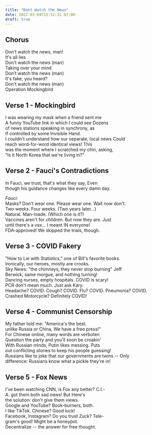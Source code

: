 ```yaml
---
title: "Dont Watch the News"
date: 2022-03-04T15:52:31-07:00
draft: true
---
```


## Chorus

Don't watch the news, man!  
It's all lies   
Don't watch the news (man)  
Taking over your mind   
Don't watch the news (man)  
It's fake, you heard?   
Don't watch the news (man)  
Operation Mockingbird   

## Verse 1 - Mockingbird 

I was wearing my mask when a friend sent me   
A funny YouTube link in which I could see Dozens  
of news stations speaking in synchrony, as   
If controlled by some Invisible Hand.  
I couldn't understand how our separate, local news Could  
reach word-for-word identical views! This  
was the moment where I scratched my chin, asking,  
"Is it North Korea that we're living in?"   

## Verse 2 - Fauci's Contradictions

In Fauci, we trust, that's what they say, Even  
though his guidance changes like every damn day.   

<em>Fauci</em>:  
Masks? Don't wear one. Please wear one. Wait now don't.  
Two weeks. Four weeks. (Two years later...)  
Natural. Man-made. (Which one is it?)  
Vaccines aren't for children. But now they are.  Just   
until there's a vax... I meant IN everyone!  
FDA-approved! We skipped the trials, though.   

## Verse 3 - COVID Fakery

"How to Lie with Statistics," one of Bill's favorite books.  
Ironically, our heroes, mostly are crooks.  
Sky News: "the chimneys, they never stop burning" Jeff   
Berwick, same morgue, and nothing turning!  
Dancing nurses, empty hospitals. COVID is scary!  
PCR don't mean much. Just ask Kary.  
Headache? COVID. Cough? COVID. Flu? COVID. Pneumonia? COVID.  
Crashed Motorcycle? Definitely COVID!  

## Verse 4 - Communist Censorship

My father told me: "America's the best.   
unlike Russia or China, We have a free press!"   
For Chinese online, many words are verboten  
Question the party and you'll soon be croakin'  
With Russian minds, Putin likes messing. Puts   
out conflicting stories to keep his people guessing!  
Russians like to joke that our governments are twins -- Only   
difference: Russians know what a pickle they're in!  
 
## Verse 5 - Fox News

I've been watching CNN, is Fox any better? C.I.-  
A. got them both sad news! But Here's   
the solution: don't give them views.    
Google and YouTube? Book-burners, both.  
I like TikTok. Chinese? Good luck!  
Facebook, Instagram?  Do you trust Zuck?  Tele-  
gram's good! Might be a honeypot.  
Decentralize -- the answer for free thought.  
